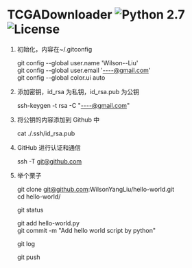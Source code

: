 # TCGADownloader ![Python 2.7](https://img.shields.io/badge/python-2.7-blue.svg) ![License](https://img.shields.io/badge/license-MIT%20License-blue.svg)

1. 初始化，内容在~/.gitconfig

	git config --global user.name 'Wilson--Liu'  
	git config --global user.email '----@gmail.com'  
	git config --global color.ui auto  

2. 添加密钥，id_rsa 为私钥，id_rsa.pub 为公钥

	ssh-keygen -t rsa -C "----@gmail.com"

3. 将公钥的内容添加到 Github 中

	cat ./.ssh/id_rsa.pub

4. GitHub 进行认证和通信

	ssh -T git@github.com

5. 举个栗子

	git clone git@github.com:WilsonYangLiu/hello-world.git  
	cd hello-world/

	git status

	git add hello-world.py  
	git commit -m "Add hello world script by python"

	git log

	git push
